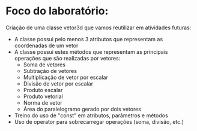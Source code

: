 # Foco do laboratório:

Criação de uma classe vetor3d que vamos reutilizar em atividades futuras:

- A classe possui pelo menos 3 atributos que representam as coordenadas de um vetor
- A classe possui estes métodos que representam as principais operações que são realizadas por vetores:
  - Soma de vetores
  - Subtração de vetores
  - Multiplicação de vetor por escalar
  - Divisão de vetor por escalar
  - Produto escalar
  - Produto vetorial
  - Norma de vetor
  - Área do paralelogramo gerado por dois vetores
- Treino do uso de "const" em atributos, parâmetros e métodos
- Uso de operator para sobrecarregar operações (soma, divisão, etc.)
